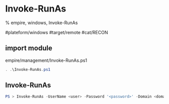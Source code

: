 # Invoke-RunAs

% empire, windows, Invoke-RunAs

#plateform/windows #target/remote  #cat/RECON

## import module
empire/management/Invoke-RunAs.ps1
```powershell
. .\Invoke-RunAs.ps1
```


## Invoke-RunAs 
```powershell
PS > Invoke-RunAs -UserName <user> -Password '<password>' -Domain <domain_fqdn> -Cmd cmd.exe -Arguments "/c <cmd>"
```
